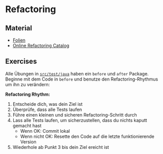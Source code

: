 # Refactoring

## Material

- [Folien](./material/refactoring.pdf)
- [Online Refactoring Catalog](https://refactoring.com/catalog/)

## Exercises

Alle Übungen in [`src/test/java`](./src/test/java) haben ein `before` und `after` Package.
Beginne mit dem Code in `before` und benutze den Refactoring-Rhythmus um ihn zu verändern:

__Refactoring Rhythm:__

1. Entscheide dich, was dein Ziel ist
2. Überprüfe, dass alle Tests laufen
3. Führe einen kleinen und sicheren Refactoring-Schritt durch
4. Lass alle Tests laufen, um sicherzustellen, dass du nichts kaputt gemacht hast
   - Wenn OK: Commit lokal
   - Wenn nicht OK: Resette den Code auf die letzte funktionierende Version
5. Wiederhole ab Punkt 3 bis dein Ziel ereicht ist
